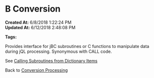 #  B Conversion 

**Created At:** 6/8/2018 1:22:24 PM  
**Updated At:** 6/12/2018 2:48:08 PM  

**Tags:**
<badge text='dictionary' vertical='middle' />
<badge text='jql' vertical='middle' />
<badge text='subroutines' vertical='middle' />

Provides interface for jBC subroutines or C functions to manipulate data during jQL processing. Synonymous with CALL code.



See [Calling Subroutines from Dictionary Items](317985-calling-subroutine-from-dictionary-items)

Back to [Conversion Processing](conversion-processing)




